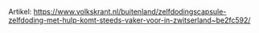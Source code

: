 Artikel: https://www.volkskrant.nl/buitenland/zelfdodingscapsule-zelfdoding-met-hulp-komt-steeds-vaker-voor-in-zwitserland~be2fc592/